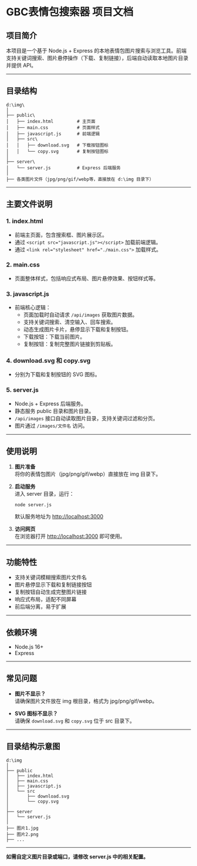 # GBC表情包搜索器 项目文档

## 项目简介

本项目是一个基于 Node.js + Express 的本地表情包图片搜索与浏览工具。前端支持关键词搜索、图片悬停操作（下载、复制链接），后端自动读取本地图片目录并提供 API。

---

## 目录结构

```
d:\img\
│
├── public\
│   ├── index.html         # 主页面
│   ├── main.css           # 页面样式
│   ├── javascript.js      # 前端逻辑
│   ├── src\
│   │   ├── download.svg   # 下载按钮图标
│   │   └── copy.svg       # 复制按钮图标
│
├── server\
│   └── server.js          # Express 后端服务
│
├── 各类图片文件（jpg/png/gif/webp等，直接放在 d:\img 目录下）
```

---

## 主要文件说明

### 1. index.html

- 前端主页面，包含搜索框、图片展示区。
- 通过 `<script src="javascript.js"></script>` 加载前端逻辑。
- 通过 `<link rel="stylesheet" href="./main.css">` 加载样式。

### 2. main.css

- 页面整体样式，包括响应式布局、图片悬停效果、按钮样式等。

### 3. javascript.js

- 前端核心逻辑：
  - 页面加载时自动请求 `/api/images` 获取图片数据。
  - 支持关键词搜索、清空输入、回车搜索。
  - 动态生成图片卡片，悬停显示下载和复制按钮。
  - 下载按钮：下载当前图片。
  - 复制按钮：复制完整图片链接到剪贴板。

### 4. download.svg 和 copy.svg

- 分别为下载和复制按钮的 SVG 图标。

### 5. server.js

- Node.js + Express 后端服务。
- 静态服务 public 目录和图片目录。
- `/api/images` 接口自动读取图片目录，支持关键词过滤和分页。
- 图片通过 `/images/文件名` 访问。

---

## 使用说明

1. **图片准备**  
   将你的表情包图片（jpg/png/gif/webp）直接放在 img 目录下。

2. **启动服务**  
   进入 server 目录，运行：
   ```bash
   node server.js
   ```
   默认服务地址为 [http://localhost:3000](http://localhost:3000)

3. **访问网页**  
   在浏览器打开 [http://localhost:3000](http://localhost:3000) 即可使用。

---

## 功能特性

- 支持关键词模糊搜索图片文件名
- 图片悬停显示下载和复制链接按钮
- 复制按钮自动生成完整图片链接
- 响应式布局，适配不同屏幕
- 前后端分离，易于扩展

---

## 依赖环境

- Node.js 16+
- Express

---

## 常见问题

- **图片不显示？**  
  请确保图片文件放在 img 根目录，格式为 jpg/png/gif/webp。

- **SVG 图标不显示？**  
  请确保 `download.svg` 和 `copy.svg` 位于 src 目录下。

---

## 目录结构示意图

```
d:\img
│
├── public
│   ├── index.html
│   ├── main.css
│   ├── javascript.js
│   └── src
│       ├── download.svg
│       └── copy.svg
│
├── server
│   └── server.js
│
├── 图片1.jpg
├── 图片2.png
├── ...
```

---

**如需自定义图片目录或端口，请修改 server.js 中的相关配置。**